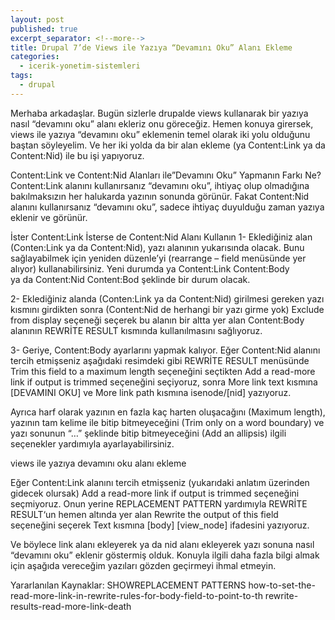```yaml
---
layout: post
published: true
excerpt_separator: <!--more-->
title: Drupal 7’de Views ile Yazıya “Devamını Oku” Alanı Ekleme
categories:
  - icerik-yonetim-sistemleri
tags:
  - drupal
---
```

Merhaba arkadaşlar. Bugün sizlerle drupalde views kullanarak bir yazıya nasıl “devamını oku” alanı ekleriz onu göreceğiz. Hemen konuya girersek, views ile yazıya “devamını oku” eklemenin temel olarak iki yolu olduğunu baştan söyleyelim. Ve her iki yolda da bir alan ekleme (ya Content:Link ya da Content:Nid) ile bu işi yapıyoruz.

<!--more-->

Content:Link ve Content:Nid Alanları ile”Devamını Oku” Yapmanın Farkı Ne?
Content:Link alanını kullanırsanız “devamını oku”, ihtiyaç olup olmadığına bakılmaksızın her halukarda  yazının sonunda görünür. Fakat Content:Nid alanını kullanırsanız “devamını oku”, sadece ihtiyaç duyulduğu zaman yazıya eklenir ve görünür.

İster Content:Link İsterse de Content:Nid Alanı Kullanın
1- Eklediğiniz alan (Conten:Link ya da Content:Nid), yazı alanının yukarısında olacak. Bunu sağlayabilmek için yeniden düzenle’yi (rearrange – field menüsünde yer alıyor)  kullanabilirsiniz. Yeni durumda
ya
Content:Link
Content:Body  
ya da
Content:Nid
Content:Bod
şeklinde bir durum olacak.

2- Eklediğiniz alanda (Conten:Link ya da Content:Nid) girilmesi gereken yazı kısmını girdikten sonra (Content:Nid de herhangi bir yazı girme yok) Exclude from display seçeneği seçerek bu alanın bir altta yer alan Content:Body alanının REWRİTE RESULT kısmında kullanılmasını sağlıyoruz.

3- Geriye, Content:Body ayarlarını yapmak kalıyor. Eğer Content:Nid alanını tercih etmişseniz aşağıdaki resimdeki gibi REWRİTE RESULT menüsünde Trim this field to a maximum length seçeneğini seçtikten Add a read-more link if output is trimmed seçeneğini seçiyoruz, sonra More link text kısmına [DEVAMINI OKU] ve More link path kısmına isenode/[nid] yazıyoruz.

Ayrıca harf olarak yazının en fazla kaç harten oluşacağını (Maximum length), yazının tam kelime ile bitip bitmeyeceğini (Trim only on a word boundary) ve yazı sonunun “…” şeklinde bitip bitmeyeceğini (Add an allipsis) ilgili seçenekler yardımıyla ayarlayabilirsiniz.

views ile yazıya devamını oku alanı ekleme

Eğer Content:Link alanını tercih etmişseniz (yukarıdaki anlatım üzerinden gidecek olursak) Add a read-more link if output is trimmed seçeneğini seçmiyoruz. Onun yerine REPLACEMENT PATTERN yardımıyla REWRİTE RESULT‘un hemen altında yer alan Rewrite the output of this field seçeneğini seçerek Text kısmına [body] [view_node] ifadesini yazıyoruz.

Ve böylece link alanı ekleyerek ya da nid alanı ekleyerek yazı sonuna nasıl “devamını oku” eklenir göstermiş olduk. Konuyla ilgili daha fazla bilgi almak için aşağıda vereceğim yazıları gözden geçirmeyi ihmal etmeyin.

Yararlanılan Kaynaklar:
SHOWREPLACEMENT PATTERNS
how-to-set-the-read-more-link-in-rewrite-rules-for-body-field-to-point-to-th
rewrite-results-read-more-link-death
